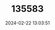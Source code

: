 ---
title: "135583"
category: "Coregonus pallasii"
draft: false
date: 2024-02-22 13:03:51
languages:
  Swedish: ["Aspsik"]
  English: ["Pallas' Whitefish"]
---